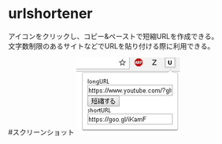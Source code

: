 # urlshortener
アイコンをクリックし、コピー&ペーストで短縮URLを作成できる。  
文字数制限のあるサイトなどでURLを貼り付ける際に利用できる。  

#スクリーンショット
![スクショ01](https://github.com/donatu3/chrome_extensions/blob/master/07_urlshortener/ss/01.png)
